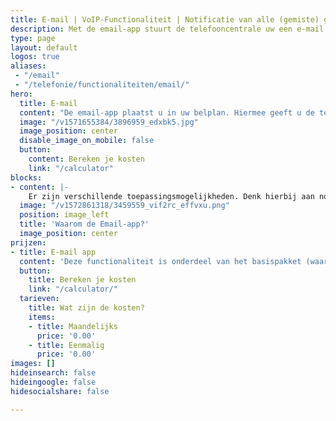 ```yaml
---
title: E-mail | VoIP-Functionaliteit | Notificatie van alle (gemiste) gesprekken
description: Met de email-app stuurt de telefooncentrale uw een e-mail met het telefoonnummer dat u heeft gebeld. Mis nooit meer een telefoonnummer!
type: page
layout: default
logos: true
aliases: 
 - "/email"
 - "/telefonie/functionaliteiten/email/"
hero:
  title: E-mail
  content: "De email-app plaatst u in uw belplan. Hiermee geeft u de telefooncentrale de opdracht om u een bericht te sturen met daarin het telefoonnummer van de beller. U kunt deze functionaliteit helemaal bovenaan (ontvang een email van alle bellers) of onderaan (ontvang een e-mail van alleen de gemiste bellers) de belroute plaatsen."
  image: "/v1571655384/3896959_edxbk5.jpg"
  image_position: center
  disable_image_on_mobile: false
  button:
    content: Bereken je kosten
    link: "/calculator"
blocks:
- content: |-
    Er zijn verschillende toepassingsmogelijkheden. Denk hierbij aan notificatie van alle of alleen de gemiste gesprekken. Ook kunt u analyseren hoeveel van de bellers wel/niet een voicemailbericht achterlaten. U kunt u de beller gemakkelijk de mogelijkheid bieden om te worden teruggebeld. In een keuzemenu plaatst u dan deze functionaliteit en als de beller bijvoorbeeld een 1 toetst wordt het telefoonnummer naar uw e-mail toegestuurd.<br><br><a href="https://www.callvoip.nl/ondersteuning/simmpl-functionaliteiten/email-app/" class="button">Hoe werkt het?</a>
  image: "/v1572861318/3459559_vif2rc_effvxu.png"
  position: image_left
  title: 'Waarom de Email-app?'
  image_position: center
prijzen:
- title: E-mail app
  content: 'Deze functionaliteit is onderdeel van het basispakket (waar u €7,50 excl. BTW voor betaalt)'
  button:
    title: Bereken je kosten
    link: "/calculator/"
  tarieven:
    title: Wat zijn de kosten?
    items:
    - title: Maandelijks
      price: '0.00'
    - title: Eenmalig
      price: '0.00'
images: []
hideinsearch: false
hideingoogle: false
hidesocialshare: false

---
```

